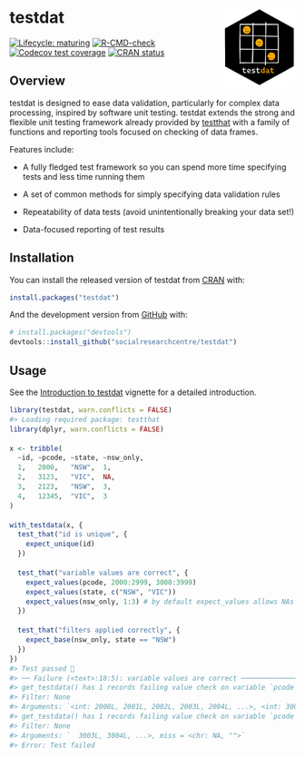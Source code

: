 
<!-- README.md is generated from README.Rmd. Please edit that file -->

# testdat <a href='https://socialresearchcentre.github.io/testdat/'><img src='man/figures/logo.png' align="right" height="139" />

<!-- badges: start -->

[![Lifecycle:
maturing](https://img.shields.io/badge/lifecycle-maturing-blue.svg)](https://lifecycle.r-lib.org/articles/stages.html#maturing)
[![R-CMD-check](https://github.com/socialresearchcentre/testdat/workflows/R-CMD-check/badge.svg)](https://github.com/socialresearchcentre/testdat/actions)
[![Codecov test
coverage](https://codecov.io/gh/socialresearchcentre/testdat/branch/master/graph/badge.svg)](https://app.codecov.io/gh/socialresearchcentre/testdat?branch=master)
[![CRAN
status](https://www.r-pkg.org/badges/version/testdat)](https://CRAN.R-project.org/package=testdat)
<!-- badges: end -->

## Overview

testdat is designed to ease data validation, particularly for complex
data processing, inspired by software unit testing. testdat extends the
strong and flexible unit testing framework already provided by
[testthat](https://testthat.r-lib.org/) with a family of functions and
reporting tools focused on checking of data frames.

Features include:

-   A fully fledged test framework so you can spend more time specifying
    tests and less time running them

-   A set of common methods for simply specifying data validation rules

-   Repeatability of data tests (avoid unintentionally breaking your
    data set!)

-   Data-focused reporting of test results

## Installation

You can install the released version of testdat from
[CRAN](https://CRAN.R-project.org) with:

``` r
install.packages("testdat")
```

And the development version from [GitHub](https://github.com/) with:

``` r
# install.packages("devtools")
devtools::install_github("socialresearchcentre/testdat")
```

## Usage

See the [Introduction to
testdat](https://socialresearchcentre.github.io/testdat/articles/testdat.html)
vignette for a detailed introduction.

``` r
library(testdat, warn.conflicts = FALSE)
#> Loading required package: testthat
library(dplyr, warn.conflicts = FALSE)

x <- tribble(
  ~id, ~pcode, ~state, ~nsw_only,
  1,   2000,   "NSW",  1,
  2,   3123,   "VIC",  NA,
  3,   2123,   "NSW",  3,
  4,   12345,  "VIC",  3
)

with_testdata(x, {
  test_that("id is unique", {
    expect_unique(id)
  })
  
  test_that("variable values are correct", {
    expect_values(pcode, 2000:2999, 3000:3999)
    expect_values(state, c("NSW", "VIC"))
    expect_values(nsw_only, 1:3) # by default expect_values allows NAs
  })
  
  test_that("filters applied correctly", {
    expect_base(nsw_only, state == "NSW")
  })
})
#> Test passed 🌈
#> ── Failure (<text>:18:5): variable values are correct ──────────────────────────
#> get_testdata() has 1 records failing value check on variable `pcode`.
#> Filter: None
#> Arguments: `<int: 2000L, 2001L, 2002L, 2003L, 2004L, ...>, <int: 3000L, 3001L, 3002L,`
#> get_testdata() has 1 records failing value check on variable `pcode`.
#> Filter: None
#> Arguments: `  3003L, 3004L, ...>, miss = <chr: NA, "">`
#> Error: Test failed
```
